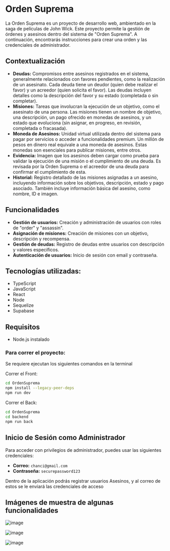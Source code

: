 # Orden Suprema 
La Orden Suprema es un proyecto de desarrollo web, ambientado en la saga de películas de John Wick. Este proyecto permite la gestión de órdenes y asesinos dentro del sistema de "Orden Suprema". A continuación, encontrarás instrucciones para crear una orden y las credenciales de administrador.

## Contextualización
- **Deudas:** Compromisos entre asesinos registrados en el sistema, generalmente relacionados con favores pendientes, como la realización de un asesinato. Cada deuda tiene un deudor (quien debe realizar el favor) y un acreedor (quien solicita el favor). Las deudas incluyen detalles como la descripción del favor y su estado (completada o sin completar).
- **Misiones:** Tareas que involucran la ejecución de un objetivo, como el asesinato de una persona. Las misiones tienen un nombre de objetivo, una descripción, un pago ofrecido en monedas de asesinos, y un estado que evoluciona (sin asignar, en progreso, en revisión, completada o fracasada).
- **Moneda de Asesinos:** Unidad virtual utilizada dentro del sistema para pagar por servicios o acceder a funcionalidades premium. Un millón de pesos en dinero real equivale a una moneda de asesinos. Estas monedas son esenciales para publicar misiones, entre otros.
- **Evidencia:** Imagen que los asesinos deben cargar como prueba para validar la ejecución de una misión o el cumplimiento de una deuda. Es revisada por la Orden Suprema o el acreedor de una deuda para confirmar el cumplimiento de esta.
- **Historial:** Registro detallado de las misiones asignadas a un asesino, incluyendo información sobre los objetivos, descripción, estado y pago asociado. También incluye información básica del asesino, como nombre, ID e imagen.

## Funcionalidades
- **Gestión de usuarios:** Creación y administración de usuarios con roles de "order" y "assassin".
- **Asignación de misiones:** Creación de misiones con un objetivo, descripción y recompensa.
- **Gestión de deudas:** Registro de deudas entre usuarios con descripción y valores específicos.
- **Autenticación de usuarios:** Inicio de sesión con email y contraseña.

## Tecnologías utilizadas:
- TypeScript
- JavaScript
- React
- Node
- Sequelize
- Supabase

## Requisitos
- Node.js instalado

### Para correr el proyecto:
Se requiere ejecutan los siguientes comandos en la terminal

Correr el Front:
```sh
cd OrdenSuprema
npm install --legacy-peer-deps
npm run dev
```
Correr el  Back:
```sh
cd OrdenSuprema
cd backend
npm run back
```

## Inicio de Sesión como Administrador
Para acceder con privilegios de administrador, puedes usar las siguientes credenciales:
- **Correo:** `chanci@gmail.com`
- **Contraseña:** `securepassword123`

Dentro de la aplicación podrás registrar usuarios Asesinos, y al correo de estos se le enviará las credenciales de acceso

## Imágenes de muestra de algunas funcionalidades 
![image](https://github.com/user-attachments/assets/ce72aeca-8dc3-4c95-af0b-c198ed681e5f)

![image](https://github.com/user-attachments/assets/bd8a0e11-a592-4d0d-884b-a637befcd1b8)

![image](https://github.com/user-attachments/assets/30d15123-1f75-4e30-97be-728514fb7199)





